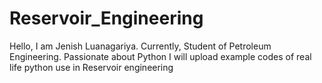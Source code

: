 # Reservoir_Engineering
Hello, I am Jenish Luanagariya.
Currently, Student of Petroleum Engineering.
Passionate about Python
I will upload example codes of real life python use in Reservoir engineering

